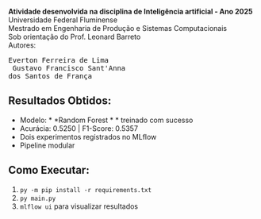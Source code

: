 __Atividade desenvolvida na disciplina de Inteligência artificial - Ano 2025__ \
Universidade Federal Fluminense \
Mestrado em Engenharia de Produção e Sistemas Computacionais \
Sob orientação do Prof. Leonard Barreto \
Autores:  <pre>Everton Ferreira de Lima          <br/>
Gustavo Francisco Sant'Anna dos Santos de França</pre>

## Resultados Obtidos:
- Modelo: * *Random Forest * * treinado com sucesso
- Acurácia: 0.5250 | F1-Score: 0.5357
- Dois experimentos registrados no MLflow
- Pipeline modular 

## Como Executar:
1. `py -m pip install -r requirements.txt`
2. `py main.py`
3. `mlflow ui` para visualizar resultados





